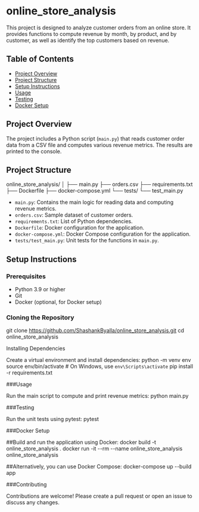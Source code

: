 # online_store_analysis

This project is designed to analyze customer orders from an online store. It provides functions to compute revenue by month, by product, and by customer, as well as identify the top customers based on revenue.

## Table of Contents

- [Project Overview](#project-overview)
- [Project Structure](#project-structure)
- [Setup Instructions](#setup-instructions)
- [Usage](#usage)
- [Testing](#testing)
- [Docker Setup](#docker-setup)

## Project Overview

The project includes a Python script (`main.py`) that reads customer order data from a CSV file and computes various revenue metrics. The results are printed to the console.

## Project Structure

online_store_analysis/
│
├── main.py
├── orders.csv
├── requirements.txt
├── Dockerfile
├── docker-compose.yml
└── tests/
└── test_main.py

- `main.py`: Contains the main logic for reading data and computing revenue metrics.
- `orders.csv`: Sample dataset of customer orders.
- `requirements.txt`: List of Python dependencies.
- `Dockerfile`: Docker configuration for the application.
- `docker-compose.yml`: Docker Compose configuration for the application.
- `tests/test_main.py`: Unit tests for the functions in `main.py`.

## Setup Instructions

### Prerequisites

- Python 3.9 or higher
- Git
- Docker (optional, for Docker setup)

### Cloning the Repository


git clone https://github.com/ShashankByalla/online_store_analysis.git
cd online_store_analysis

Installing Dependencies

Create a virtual environment and install dependencies:
python -m venv env
source env/bin/activate  # On Windows, use `env\Scripts\activate`
pip install -r requirements.txt

###Usage

Run the main script to compute and print revenue metrics:
python main.py

###Testing

Run the unit tests using pytest:
pytest

###Docker Setup

##Build and run the application using Docker:
docker build -t online_store_analysis .
docker run -it --rm --name online_store_analysis online_store_analysis

##Alternatively, you can use Docker Compose:
docker-compose up --build app

###Contributing

Contributions are welcome! Please create a pull request or open an issue to discuss any changes.
